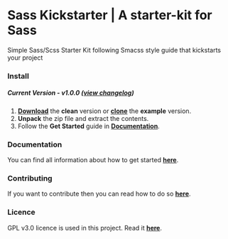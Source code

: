 # Sass Kickstarter | A starter-kit for Sass
Simple Sass/Scss Starter Kit following Smacss style guide that kickstarts your project

### Install
##### Current Version - v1.0.0 (**[view changelog](https://github.com/EdgeCodeLTD/sass-kickstarter/blob/master/CHANGELOG.md)**)

1. **[Download](http://edgecode.gr/sass-kickstarter-clean.zip)** the **clean** version or **[clone](https://github.com/EdgeCodeLTD/sass-kickstarter.git)** the **example** version.
2. **Unpack** the zip file and extract the contents.
3. Follow the **Get Started** guide in **[Documentation](https://github.com/EdgeCodeLTD/sass-kickstarter/blob/master/docs/DOCUMENTATION.md)**.


### Documentation
You can find all information about how to get started **[here](https://github.com/EdgeCodeLTD/sass-kickstarter/blob/master/docs/DOCUMENTATION.md)**.

### Contributing
If you want to contribute then you can read how to do so **[here](https://github.com/EdgeCodeLTD/sass-kickstarter/blob/master/CONTRIBUTING.md)**.

### Licence
GPL v3.0 licence is used in this project. Read it **[here](https://github.com/EdgeCodeLTD/sass-kickstarter/blob/master/LICENCE)**.
